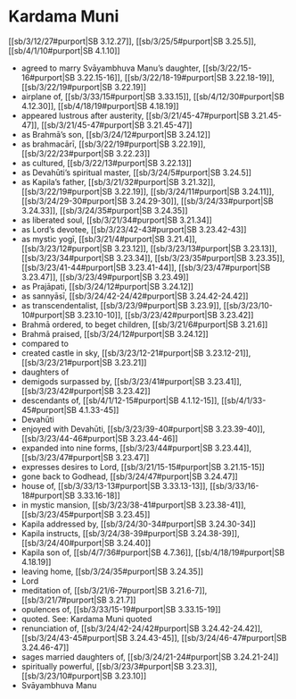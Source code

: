 # Kardama Muni

[[sb/3/12/27#purport|SB 3.12.27]], [[sb/3/25/5#purport|SB 3.25.5]], [[sb/4/1/10#purport|SB 4.1.10]]

* agreed to marry Svāyambhuva Manu’s daughter, [[sb/3/22/15-16#purport|SB 3.22.15-16]], [[sb/3/22/18-19#purport|SB 3.22.18-19]], [[sb/3/22/19#purport|SB 3.22.19]]
* airplane of, [[sb/3/33/15#purport|SB 3.33.15]], [[sb/4/12/30#purport|SB 4.12.30]], [[sb/4/18/19#purport|SB 4.18.19]]
* appeared lustrous after austerity, [[sb/3/21/45-47#purport|SB 3.21.45-47]], [[sb/3/21/45-47#purport|SB 3.21.45-47]]
* as Brahmā’s son, [[sb/3/24/12#purport|SB 3.24.12]]
* as brahmacārī, [[sb/3/22/19#purport|SB 3.22.19]], [[sb/3/22/23#purport|SB 3.22.23]]
* as cultured, [[sb/3/22/13#purport|SB 3.22.13]]
* as Devahūti’s spiritual master, [[sb/3/24/5#purport|SB 3.24.5]]
* as Kapila’s father, [[sb/3/21/32#purport|SB 3.21.32]], [[sb/3/22/19#purport|SB 3.22.19]], [[sb/3/24/11#purport|SB 3.24.11]], [[sb/3/24/29-30#purport|SB 3.24.29-30]], [[sb/3/24/33#purport|SB 3.24.33]], [[sb/3/24/35#purport|SB 3.24.35]]
* as liberated soul, [[sb/3/21/34#purport|SB 3.21.34]]
* as Lord’s devotee, [[sb/3/23/42-43#purport|SB 3.23.42-43]]
* as mystic yogī, [[sb/3/21/4#purport|SB 3.21.4]], [[sb/3/23/12#purport|SB 3.23.12]], [[sb/3/23/13#purport|SB 3.23.13]], [[sb/3/23/34#purport|SB 3.23.34]], [[sb/3/23/35#purport|SB 3.23.35]], [[sb/3/23/41-44#purport|SB 3.23.41-44]], [[sb/3/23/47#purport|SB 3.23.47]], [[sb/3/23/49#purport|SB 3.23.49]]
* as Prajāpati, [[sb/3/24/12#purport|SB 3.24.12]]
* as sannyāsī, [[sb/3/24/42-24/42#purport|SB 3.24.42-24.42]]
* as transcendentalist, [[sb/3/23/9#purport|SB 3.23.9]], [[sb/3/23/10-10#purport|SB 3.23.10-10]], [[sb/3/23/42#purport|SB 3.23.42]]
* Brahmā ordered, to beget children, [[sb/3/21/6#purport|SB 3.21.6]]
* Brahmā praised, [[sb/3/24/12#purport|SB 3.24.12]]
* compared to 
* created castle in sky, [[sb/3/23/12-21#purport|SB 3.23.12-21]], [[sb/3/23/21#purport|SB 3.23.21]]
* daughters of 
* demigods surpassed by, [[sb/3/23/41#purport|SB 3.23.41]], [[sb/3/23/42#purport|SB 3.23.42]]
* descendants of, [[sb/4/1/12-15#purport|SB 4.1.12-15]], [[sb/4/1/33-45#purport|SB 4.1.33-45]]
* Devahūti 
* enjoyed with Devahūti, [[sb/3/23/39-40#purport|SB 3.23.39-40]], [[sb/3/23/44-46#purport|SB 3.23.44-46]]
* expanded into nine forms, [[sb/3/23/44#purport|SB 3.23.44]], [[sb/3/23/47#purport|SB 3.23.47]]
* expresses desires to Lord, [[sb/3/21/15-15#purport|SB 3.21.15-15]]
* gone back to Godhead, [[sb/3/24/47#purport|SB 3.24.47]]
* house of, [[sb/3/33/13-13#purport|SB 3.33.13-13]], [[sb/3/33/16-18#purport|SB 3.33.16-18]]
* in mystic mansion, [[sb/3/23/38-41#purport|SB 3.23.38-41]], [[sb/3/23/45#purport|SB 3.23.45]]
* Kapila addressed by, [[sb/3/24/30-34#purport|SB 3.24.30-34]]
* Kapila instructs, [[sb/3/24/38-39#purport|SB 3.24.38-39]], [[sb/3/24/40#purport|SB 3.24.40]]
* Kapila son of, [[sb/4/7/36#purport|SB 4.7.36]], [[sb/4/18/19#purport|SB 4.18.19]]
* leaving home, [[sb/3/24/35#purport|SB 3.24.35]]
* Lord 
* meditation of, [[sb/3/21/6-7#purport|SB 3.21.6-7]], [[sb/3/21/7#purport|SB 3.21.7]]
* opulences of, [[sb/3/33/15-19#purport|SB 3.33.15-19]]
* quoted. See: Kardama Muni quoted 
* renunciation of, [[sb/3/24/42-24/42#purport|SB 3.24.42-24.42]], [[sb/3/24/43-45#purport|SB 3.24.43-45]], [[sb/3/24/46-47#purport|SB 3.24.46-47]]
* sages married daughters of, [[sb/3/24/21-24#purport|SB 3.24.21-24]]
* spiritually powerful, [[sb/3/23/3#purport|SB 3.23.3]], [[sb/3/23/10#purport|SB 3.23.10]]
* Svāyambhuva Manu 

